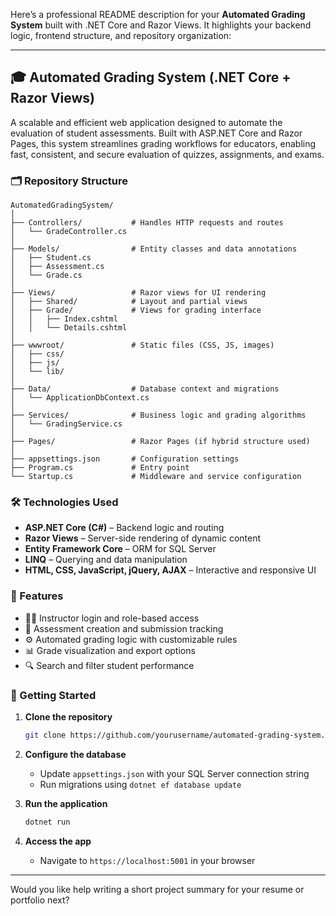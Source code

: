 Here’s a professional README description for your **Automated Grading System** built with .NET Core and Razor Views. It highlights your backend logic, frontend structure, and repository organization:

---

## 🎓 Automated Grading System (.NET Core + Razor Views)

A scalable and efficient web application designed to automate the evaluation of student assessments. Built with ASP.NET Core and Razor Pages, this system streamlines grading workflows for educators, enabling fast, consistent, and secure evaluation of quizzes, assignments, and exams.

### 🗂️ Repository Structure

```
AutomatedGradingSystem/
│
├── Controllers/           # Handles HTTP requests and routes
│   └── GradeController.cs
│
├── Models/                # Entity classes and data annotations
│   ├── Student.cs
│   ├── Assessment.cs
│   └── Grade.cs
│
├── Views/                 # Razor views for UI rendering
│   ├── Shared/            # Layout and partial views
│   ├── Grade/             # Views for grading interface
│   │   ├── Index.cshtml
│   │   └── Details.cshtml
│
├── wwwroot/               # Static files (CSS, JS, images)
│   ├── css/
│   ├── js/
│   └── lib/
│
├── Data/                  # Database context and migrations
│   └── ApplicationDbContext.cs
│
├── Services/              # Business logic and grading algorithms
│   └── GradingService.cs
│
├── Pages/                 # Razor Pages (if hybrid structure used)
│
├── appsettings.json       # Configuration settings
├── Program.cs             # Entry point
└── Startup.cs             # Middleware and service configuration
```

### 🛠️ Technologies Used

- **ASP.NET Core (C#)** – Backend logic and routing
- **Razor Views** – Server-side rendering of dynamic content
- **Entity Framework Core** – ORM for SQL Server
- **LINQ** – Querying and data manipulation
- **HTML, CSS, JavaScript, jQuery, AJAX** – Interactive and responsive UI

### 🔐 Features

- 🧑‍🏫 Instructor login and role-based access
- 📝 Assessment creation and submission tracking
- ⚙️ Automated grading logic with customizable rules
- 📊 Grade visualization and export options
- 🔍 Search and filter student performance

### 🚀 Getting Started

1. **Clone the repository**
   ```bash
   git clone https://github.com/yourusername/automated-grading-system.git
   ```

2. **Configure the database**
   - Update `appsettings.json` with your SQL Server connection string
   - Run migrations using `dotnet ef database update`

3. **Run the application**
   ```bash
   dotnet run
   ```

4. **Access the app**
   - Navigate to `https://localhost:5001` in your browser

---

Would you like help writing a short project summary for your resume or portfolio next?
